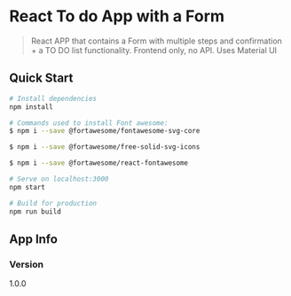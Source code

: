 # React To do App with a Form

> React APP that contains a Form with multiple steps and confirmation + a TO DO list functionality. Frontend only, no API. Uses Material UI

## Quick Start

```bash
# Install dependencies
npm install

# Commands used to install Font awesome:
$ npm i --save @fortawesome/fontawesome-svg-core

$ npm i --save @fortawesome/free-solid-svg-icons

$ npm i --save @fortawesome/react-fontawesome

# Serve on localhost:3000
npm start

# Build for production
npm run build
```

## App Info

### Version
1.0.0
